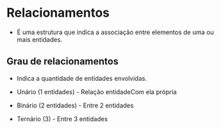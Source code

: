 # Relacionamentos

- É uma estrutura que indica a associação entre elementos de uma ou mais entidades.

## Grau de relacionamentos

- Indica a quantidade de entidades envolvidas.

- Unário (1 entidades) - Relação entidadeCom ela própria
- Binário (2 entidades) - Entre 2 entidades
- Ternário (3) - Entre 3 entidades
